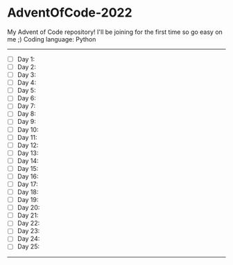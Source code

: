 # AdventOfCode-2022
My Advent of Code repository! I'll be joining for the first time so go easy on me ;)
Coding language: Python

---
- [ ] Day	1:
- [ ] Day	2:
- [ ] Day	3:
- [ ] Day	4:
- [ ] Day	5:
- [ ] Day	6:
- [ ] Day	7:
- [ ] Day	8:
- [ ] Day	9:
- [ ] Day	10:
- [ ] Day	11:
- [ ] Day	12:
- [ ] Day	13:
- [ ] Day	14:
- [ ] Day	15:
- [ ] Day	16:
- [ ] Day	17:
- [ ] Day	18:
- [ ] Day	19:
- [ ] Day	20:
- [ ] Day	21:
- [ ] Day	22:
- [ ] Day	23:
- [ ] Day	24:
- [ ] Day	25:
---
